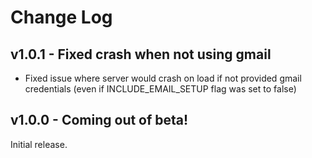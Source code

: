 # Change Log

## v1.0.1 - Fixed crash when not using gmail

- Fixed issue where server would crash on load if not provided gmail credentials (even if INCLUDE_EMAIL_SETUP flag was set to false)


## v1.0.0 - Coming out of beta!

Initial release.
